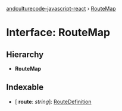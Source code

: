 [andculturecode-javascript-react](../README.md) › [RouteMap](routemap.md)

# Interface: RouteMap

## Hierarchy

* **RouteMap**

## Indexable

* \[ **route**: *string*\]: [RouteDefinition](routedefinition.md)
